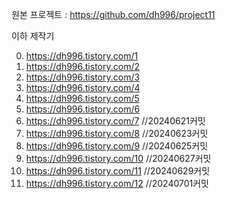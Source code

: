 원본 프로젝트 : https://github.com/dh996/project11

이하 제작기

0. https://dh996.tistory.com/1
1. https://dh996.tistory.com/2
2. https://dh996.tistory.com/3
3. https://dh996.tistory.com/4
4. https://dh996.tistory.com/5
5. https://dh996.tistory.com/6
6. https://dh996.tistory.com/7 //20240621커밋
7. https://dh996.tistory.com/8 //20240623커밋
8. https://dh996.tistory.com/9 //20240625커밋
9. https://dh996.tistory.com/10 //20240627커밋
10. https://dh996.tistory.com/11 //20240629커밋
11. https://dh996.tistory.com/12 //20240701커밋
